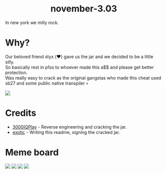 <h1 align="center">november-3.03</h1>
In new york we milly rock.

# Why?
Our beloved friend styx (:heart:) gave us the jar and we decided to be a little silly. <br>
So basically rest in p1ss to whoever made this a$$ and please get better protection. <br>
Was really easy to crack as the original gangstas who made this cheat used sb27 and some public native transpiler :skull:

<img src="https://images-ext-2.discordapp.net/external/EktvMODPW7OfyBXVoRBNe2CSaGR05oixzAFzxHHXFRc/%3Fu%3Dhttps%253A%252F%252Fpbs.twimg.com%252Fmedia%252FFw_Y0bPXsAcduDH.jpg%26f%3D1%26nofb%3D1%26ipt%3D5f7369992d624c68b4593d619c6e713dc2ccf4ac93fcddca54955f8df624ab0e%26ipo%3Dimages/https/external-content.duckduckgo.com/iu/?width=441&height=418">

[1]: https://github.com/3000IQPlay
[2]: https://github.com/ethaanol

# Credits
- [3000IQPlay][1] - Reverse engineering and cracking the jar.
- [exotic][2] - Writing this readme, signing the cracked jar.

# Meme board

<img src="https://media.discordapp.net/attachments/1165645217861480521/1176233670487584829/image.png?ex=656e1ff8&is=655baaf8&hm=d711bb8eb938e21bc772602136cf7318f3a6bce6900786aee469208ce09edbef&=&width=460&height=419">
<img src="https://media.discordapp.net/attachments/1168566979704139940/1176234092405215252/image.png?ex=656e205d&is=655bab5d&hm=2a40f9921cc94bacae75c5fa8b65af5f14ecec06341b1064169165d6f7c9338c&=&width=600&height=419">
<img src="https://media.discordapp.net/attachments/1168566979704139940/1176234540675641496/image.png?ex=656e20c7&is=655babc7&hm=6ab644f441cbfdb9c9de2ac0057538c625a10942929b89d16d262c6da8f5d143&=&width=700&height=419">
<img src="https://media.discordapp.net/attachments/1168566979704139940/1176234826819448913/image.png?ex=656e210c&is=655bac0c&hm=b1316264edf6fbe259b16e6bddf9a6b788761489eeaff448b68ae772ba9251db&=&width=700&height=419">
